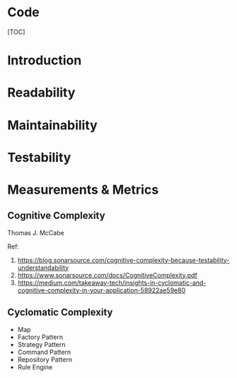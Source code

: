 # Code

[TOC]

# Introduction

# Readability

# Maintainability

# Testability

# Measurements & Metrics

## Cognitive Complexity

Thomas J. McCabe

Ref:
1. https://blog.sonarsource.com/cognitive-complexity-because-testability-understandability
1. https://www.sonarsource.com/docs/CognitiveComplexity.pdf
1. https://medium.com/takeaway-tech/insights-in-cyclomatic-and-cognitive-complexity-in-your-application-58922ae59e80


## Cyclomatic Complexity
- Map
- Factory Pattern
- Strategy Pattern
- Command Pattern
- Repository Pattern
- Rule Engine
